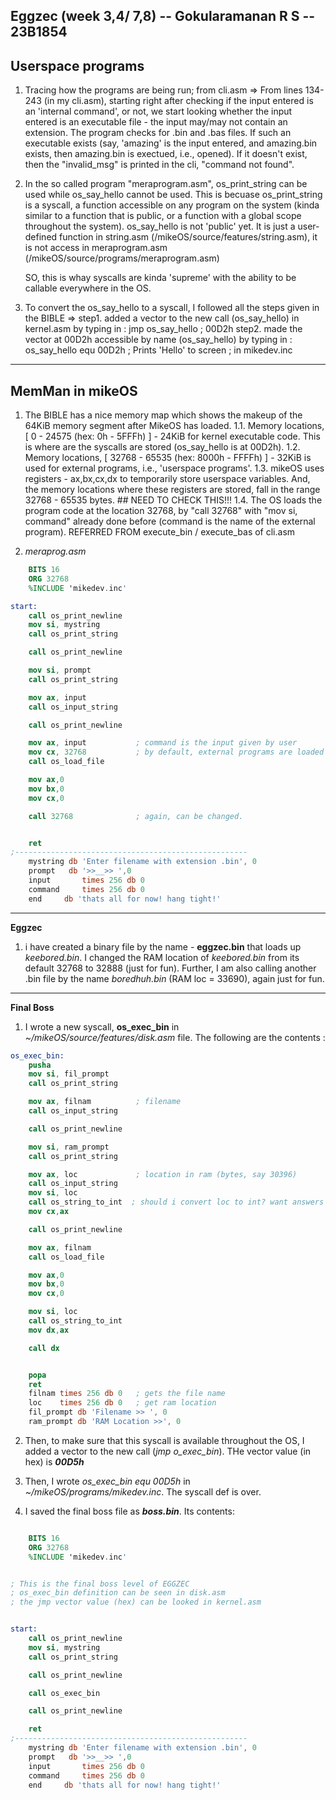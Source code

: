 
## Eggzec (week 3,4/ 7,8)	-- Gokularamanan R S	-- 23B1854

**Userspace programs**
------------------
1. Tracing how the programs are being run; from cli.asm =>
	From lines 134-243 (in my cli.asm), starting right after checking if the input entered is an 'internal command', or not, we start looking whether the input entered is an executable file - the input may/may not contain an extension. The program checks for .bin and .bas files. If such an executable exists (say, 'amazing' is the input entered, and amazing.bin exists, then amazing.bin is exectued, i.e., opened). If it doesn't exist, then the "invalid_msg" is printed in the cli, "command not found".

2. In the so called program "meraprogram.asm", os_print_string can be used while os_say_hello cannot be used. This is becuase os_print_string is a syscall, a function accessible on any program on the system (kinda similar to a function that is public, or a function with a global scope throughout the system). os_say_hello is not 'public' yet. It is just a user-defined function in string.asm (/mikeOS/source/features/string.asm), it is not access in meraprogram.asm (/mikeOS/source/programs/meraprogram.asm) 

	SO, this is whay syscalls are kinda 'supreme' with the ability to be callable everywhere in the OS.

3. To convert the os_say_hello to a syscall, I followed all the steps given in the BIBLE => 
	step1. added a vector to the new call (os_say_hello) in kernel.asm by typing in :  jmp os_say_hello		; 00D2h
	step2. made the vector at 00D2h accessible by name (os_say_hello) by typing in : os_say_hello	equ	00D2h	; Prints 'Hello' to screen ; in mikedev.inc
---------------------------------------------------
**MemMan in mikeOS**
----------------
1. The BIBLE has a nice memory map which shows the makeup of the 64KiB memory segment after MikeOS has loaded. 
	1.1.	Memory locations, [ 0 - 24575 (hex: 0h - 5FFFh) ] - 24KiB for kernel executable code. This is where are the syscalls are stored (os_say_hello is at 00D2h).
	1.2. 	Memory locations, [ 32768 - 65535 (hex: 8000h - FFFFh) ] - 32KiB is used for external programs, i.e., 'userspace programs'.
	1.3. 	mikeOS uses registers - ax,bx,cx,dx to temporarily store userspace variables. And, the memory locations where these registers are stored, fall in the range 32768 - 65535 bytes. ## NEED TO CHECK THIS!!! 
	1.4. The OS loads the program code at the location 32768, by "call 32768" with "mov si, command" already done before (command is the name of the external program). REFERRED FROM execute_bin / execute_bas of cli.asm

2. *meraprog.asm*
```nasm
    BITS 16
	ORG 32768
	%INCLUDE 'mikedev.inc'

start:
    call os_print_newline
	mov si, mystring
	call os_print_string

    call os_print_newline

    mov si, prompt
    call os_print_string

    mov ax, input
	call os_input_string

    call os_print_newline

    mov ax, input			; command is the input given by user				
	mov cx, 32768           ; by default, external programs are loaded at 32768 location, but this can be changed to anything in the range [32768,65535]
	call os_load_file

    mov ax,0
    mov bx,0
    mov cx,0

    call 32768              ; again, can be changed. 


	ret
;----------------------------------------------------
	mystring db 'Enter filename with extension .bin', 0
    prompt   db '>>__>> ',0
    input		times 256 db 0
    command     times 256 db 0
    end     db 'thats all for now! hang tight!'

```

----------------------------------------------------------------------------------------------------
**Eggzec**
1. i have created a binary file by the name - **eggzec.bin** that loads up *keebored.bin*. I changed the RAM location of *keebored.bin* from its default 32768 to 32888 (just for fun). Further, I am also calling another .bin file by the name *boredhuh.bin* (RAM loc = 33690), again just for fun.
----------------------------------------------------------------------------------------------------
**Final Boss**
1. I wrote a new syscall, **os_exec_bin** in *~/mikeOS/source/features/disk.asm* file. The following are the contents :
```nasm
os_exec_bin:
	pusha
	mov si, fil_prompt
	call os_print_string

	mov ax, filnam			; filename
	call os_input_string

	call os_print_newline	

	mov si, ram_prompt
	call os_print_string

	mov ax, loc				; location in ram (bytes, say 30396)
	call os_input_string
	mov si, loc
	call os_string_to_int  ; should i convert loc to int? want answers
	mov cx,ax

	call os_print_newline

	mov ax, filnam		
	call os_load_file

	mov ax,0
	mov bx,0
	mov cx,0

	mov si, loc
	call os_string_to_int  
	mov dx,ax

	call dx


	popa
	ret
	filnam times 256 db 0 	; gets the file name
	loc    times 256 db 0	; get ram location
	fil_prompt db 'Filename >> ', 0
	ram_prompt db 'RAM Location >>', 0
```

2. Then, to make sure that this syscall is available throughout the OS, I added a vector to the new call (*jmp o_exec_bin*). THe vector value (in hex) is ***00D5h***

3. Then, I wrote *os_exec_bin equ 00D5h* in *~/mikeOS/programs/mikedev.inc*. The syscall def is over.

4. I saved the final boss file as ***boss.bin***. Its contents:

```nasm

	BITS 16
	ORG 32768
	%INCLUDE 'mikedev.inc'


; This is the final boss level of EGGZEC
; os_exec_bin definition can be seen in disk.asm
; the jmp vector value (hex) can be looked in kernel.asm


start:
    call os_print_newline
	mov si, mystring
	call os_print_string

    call os_print_newline

    call os_exec_bin

    call os_print_newline

	ret
;----------------------------------------------------
	mystring db 'Enter filename with extension .bin', 0
    prompt   db '>>__>> ',0
    input		times 256 db 0
    command     times 256 db 0
    end     db 'thats all for now! hang tight!'

```

		

